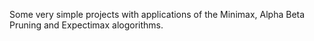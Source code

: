Some very simple projects with applications of the Minimax, Alpha Beta Pruning and Expectimax alogorithms.
